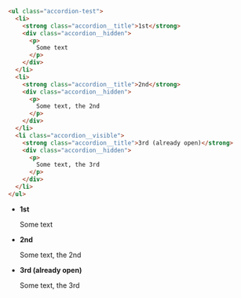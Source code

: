 ```html
<ul class="accordion-test">
  <li>
    <strong class="accordion__title">1st</strong>
    <div class="accordion__hidden">
      <p>
        Some text
      </p>
    </div>
  </li>
  <li>
    <strong class="accordion__title">2nd</strong>
    <div class="accordion__hidden">
      <p>
        Some text, the 2nd
      </p>
    </div>
  </li>
  <li class="accordion__visible">
    <strong class="accordion__title">3rd (already open)</strong>
    <div class="accordion__hidden">
      <p>
        Some text, the 3rd
      </p>
    </div>
  </li>
</ul>
```
<ul class="accordion-test">
  <li>
    <strong class="accordion__title">1st</strong>
    <div class="accordion__hidden">
      <p>
        Some text
      </p>
    </div>
  </li>
  <li>
    <strong class="accordion__title">2nd</strong>
    <div class="accordion__hidden">
      <p>
        Some text, the 2nd
      </p>
    </div>
  </li>
  <li class="accordion__visible">
    <strong class="accordion__title">3rd (already open)</strong>
    <div class="accordion__hidden">
      <p>
        Some text, the 3rd
      </p>
    </div>
  </li>
</ul>
